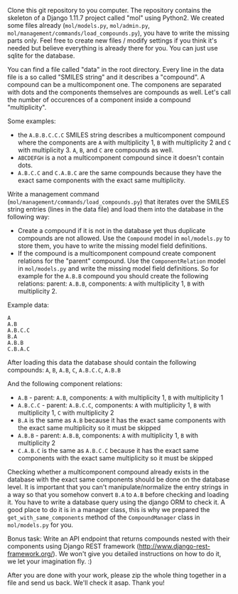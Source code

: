 Clone this git repository to you computer. The repository contains the skeleton of a Django 1.11.7 project called "mol" using Python2. We created some files already (`mol/models.py`, `mol/admin.py`, `mol/management/commands/load_compounds.py`), you have to write the missing parts only. Feel free to create new files / modify settings if you think it's needed but believe everything is already there for you. You can just use sqlite for the database.

You can find a file called "data" in the root directory. Every line in the data file is a so called "SMILES string" and it describes a "compound". A compound can be a multicomponent one. The componens are separated with dots and the components themselves are compounds as well. Let's call the number of occurences of a component inside a compound "multiplicity".

Some examples:

- the `A.B.B.C.C.C` SMILES string describes a multicomponent compound where the components are `A` with multiplicity 1, `B` with multiplicity 2 and `C` with multiplicity 3. `A`, `B`, and `C` are compounds as well.
- `ABCDEFGH` is a not a multicomponent compound since it doesn't contain dots.
- `A.B.C.C` and `C.A.B.C` are the same compounds because they have the exact same components with the exact same multiplicity.

Write a management command (`mol/management/commands/load_compounds.py`) that iterates over the SMILES string entries (lines in the data file) and load them into the database in the following way:

- Create a compound if it is not in the database yet thus duplicate compounds are not allowed. Use the `Compound` model in `mol/models.py` to store them, you have to write the missing model field definitions.
- If the compound is a multicomponent compound create component relations for the "parent" compound. Use the `ComponentRelation` model in `mol/models.py` and write the missing model field definitions. So for example for the `A.B.B` compound you should create the following relations: parent: `A.B.B`, components: `A` with multiplicity 1, `B` with multiplicity 2.


Example data:
```
A
A.B
A.B.C.C
B.A
A.B.B
C.B.A.C
```

After loading this data the database should contain the following compounds: 
`A`, `B`, `A.B`, `C`, `A.B.C.C`, `A.B.B`

And the following component relations:

- `A.B` - parent: `A.B`, components: `A` with multiplicity 1, `B` with multiplicity 1
- `A.B.C.C` - parent: `A.B.C.C`, components: `A` with multiplicity 1, `B` with multiplicity 1, `C` with multiplicity 2
- `B.A` is the same as `A.B` because it has the exact same components with the exact same multiplicity so it must be skipped
- `A.B.B` - parent: `A.B.B`, components: `A` with multiplicity 1, `B` with multiplicity 2
- `C.A.B.C` is the same as `A.B.C.C` because it has the exact same components with the exact same multiplicity so it must be skipped

Checking whether a multicomponent compound already exists in the database with the exact same components should be done on the database level. It is important that you can't manipulate/normalize the entry strings in a way so that you somehow convert `B.A` to `A.B` before checking and loading it. You have to write a database query using the django ORM to check it. A good place to do it is in a manager class, this is why we prepared the `get_with_same_components` method of the `CompoundManager` class in `mol/models.py` for you.

Bonus task:
Write an API endpoint that returns compounds nested with their components using Django REST framework (http://www.django-rest-framework.org/).
We won't give you detailed instructions on how to do it, we let your imagination fly. :)


After you are done with your work, please zip the whole thing together in a file and send us back. We'll check it asap. 
Thank you!